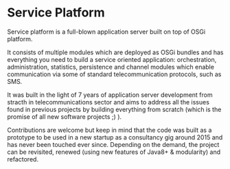 # Service Platform

Service platform is a full-blown application server built on top of OSGi platform.

It consists of multiple modules which are deployed as OSGi bundles and has everything you need to build a service oriented application: orchestration, administration, statistics, persistence and channel modules which enable communication via some of standard telecommunication protocols, such as SMS.

It was built in the light of 7 years of application server development from stracth in telecommunications sector and aims to address all the issues found in previous projects by building everything from scratch (which is the promise of all new software projects ;) ).

Contributions are welcome but keep in mind that the code was built as a prototype to be used in a new startup as a consultancy gig around 2015 and has never been touched ever since. Depending on the demand, the project can be revisited, renewed (using new features of Java8+ & modularity) and refactored.
